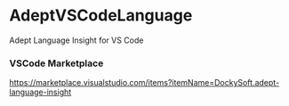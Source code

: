 # AdeptVSCodeLanguage
Adept Language Insight for VS Code

### VSCode Marketplace
https://marketplace.visualstudio.com/items?itemName=DockySoft.adept-language-insight
